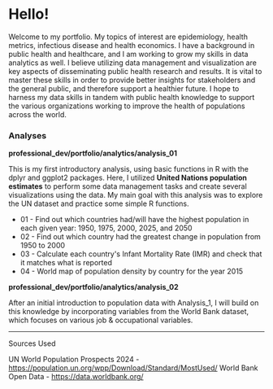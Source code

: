 # Hello!
Welcome to my portfolio. My topics of interest are epidemiology, health metrics, infectious disease and health economics. I have a background in public health and healthcare, and I am working to grow my skills in data analytics as well. I believe utilizing data management and visualization are key aspects of disseminating public health research and results. It is vital to master these skills in order to provide better insights for stakeholders and the general public, and therefore support a healthier future. I hope to harness my data skills in tandem with public health knowledge to support the various organizations working to improve the health of populations across the world.

### Analyses
**professional_dev/portfolio/analytics/analysis_01**

This is my first introductory analysis, using basic functions in R with the dplyr and ggplot2 packages. Here, I utilized **United Nations population estimates** to perform some data management tasks and create several visualizations using the data. My main goal with this analysis was to explore the UN dataset and practice some simple R functions.
 - 01 - Find out which countries had/will have the highest population in each given year: 1950, 1975, 2000, 2025, and 2050
 - 02 - Find out which country had the greatest change in population from 1950 to 2000
 - 03 - Calculate each country's Infant Mortality Rate (IMR) and check that it matches what is reported
 - 04 - World map of population density by country for the year 2015

**professional_dev/portfolio/analytics/analysis_02**

After an initial introduction to population data with Analysis_1, I will build on this knowledge by incorporating variables from the World Bank dataset, which focuses on various job & occupational variables.

-----------------------------------------------------------------------
Sources Used

UN World Population Prospects 2024 - https://population.un.org/wpp/Download/Standard/MostUsed/
World Bank Open Data - https://data.worldbank.org/
